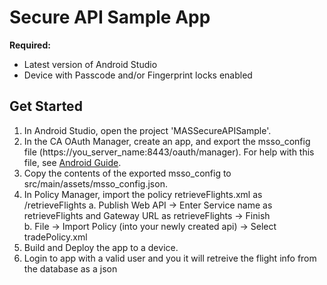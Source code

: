 # Secure API Sample App

**Required:**
* Latest version of Android Studio
* Device with Passcode and/or Fingerprint locks enabled

## Get Started
1. In Android Studio, open the project 'MASSecureAPISample'.
2. In the CA OAuth Manager, create an app, and export the msso_config file (https://you_server_name:8443/oauth/manager). For help with this file, see [Android Guide](https://www.ca.com/us/developers/mas/docs.html?id=1).
3. Copy the contents of the exported msso_config to src/main/assets/msso_config.json.
4. In Policy Manager, import the policy retrieveFlights.xml as /retrieveFlights 
a. Publish Web API -> Enter Service name as retrieveFlights and Gateway URL as retrieveFlights -> Finish  
b. File -> Import Policy (into your newly created api) -> Select tradePolicy.xml
5. Build and Deploy the app to a device.
6. Login to app with a valid user and you it will retreive the flight info from the database as a json